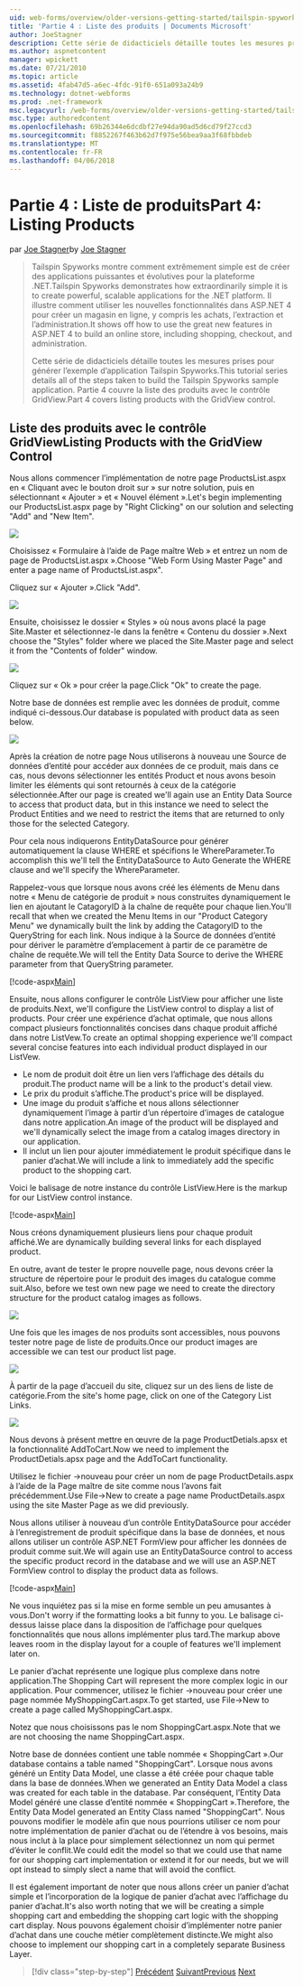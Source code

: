 ```yaml
---
uid: web-forms/overview/older-versions-getting-started/tailspin-spyworks/tailspin-spyworks-part-4
title: 'Partie 4 : Liste des produits | Documents Microsoft'
author: JoeStagner
description: Cette série de didacticiels détaille toutes les mesures prises pour générer l’exemple d’application Tailspin Spyworks. Partie 4 couvre les produits de la liste avec le contrat de GridView...
ms.author: aspnetcontent
manager: wpickett
ms.date: 07/21/2010
ms.topic: article
ms.assetid: 4fab47d5-a6ec-4fdc-91f0-651a093a24b9
ms.technology: dotnet-webforms
ms.prod: .net-framework
msc.legacyurl: /web-forms/overview/older-versions-getting-started/tailspin-spyworks/tailspin-spyworks-part-4
msc.type: authoredcontent
ms.openlocfilehash: 69b26344e6dcdbf27e94da90ad5d6cd79f27ccd3
ms.sourcegitcommit: f8852267f463b62d7f975e56bea9aa3f68fbbdeb
ms.translationtype: MT
ms.contentlocale: fr-FR
ms.lasthandoff: 04/06/2018
---
```

<a name="part-4-listing-products"></a><span data-ttu-id="41bc8-104">Partie 4 : Liste de produits</span><span class="sxs-lookup"><span data-stu-id="41bc8-104">Part 4: Listing Products</span></span>
====================
<span data-ttu-id="41bc8-105">par [Joe Stagner](https://github.com/JoeStagner)</span><span class="sxs-lookup"><span data-stu-id="41bc8-105">by [Joe Stagner](https://github.com/JoeStagner)</span></span>

> <span data-ttu-id="41bc8-106">Tailspin Spyworks montre comment extrêmement simple est de créer des applications puissantes et évolutives pour la plateforme .NET.</span><span class="sxs-lookup"><span data-stu-id="41bc8-106">Tailspin Spyworks demonstrates how extraordinarily simple it is to create powerful, scalable applications for the .NET platform.</span></span> <span data-ttu-id="41bc8-107">Il illustre comment utiliser les nouvelles fonctionnalités dans ASP.NET 4 pour créer un magasin en ligne, y compris les achats, l’extraction et l’administration.</span><span class="sxs-lookup"><span data-stu-id="41bc8-107">It shows off how to use the great new features in ASP.NET 4 to build an online store, including shopping, checkout, and administration.</span></span>
> 
> <span data-ttu-id="41bc8-108">Cette série de didacticiels détaille toutes les mesures prises pour générer l’exemple d’application Tailspin Spyworks.</span><span class="sxs-lookup"><span data-stu-id="41bc8-108">This tutorial series details all of the steps taken to build the Tailspin Spyworks sample application.</span></span> <span data-ttu-id="41bc8-109">Partie 4 couvre la liste des produits avec le contrôle GridView.</span><span class="sxs-lookup"><span data-stu-id="41bc8-109">Part 4 covers listing products with the GridView control.</span></span>


## <a id="_Toc260221670"></a>  <span data-ttu-id="41bc8-110">Liste des produits avec le contrôle GridView</span><span class="sxs-lookup"><span data-stu-id="41bc8-110">Listing Products with the GridView Control</span></span>

<span data-ttu-id="41bc8-111">Nous allons commencer l’implémentation de notre page ProductsList.aspx en « Cliquant avec le bouton droit sur » sur notre solution, puis en sélectionnant « Ajouter » et « Nouvel élément ».</span><span class="sxs-lookup"><span data-stu-id="41bc8-111">Let's begin implementing our ProductsList.aspx page by "Right Clicking" on our solution and selecting "Add" and "New Item".</span></span>

![](tailspin-spyworks-part-4/_static/image1.jpg)

<span data-ttu-id="41bc8-112">Choisissez « Formulaire à l’aide de Page maître Web » et entrez un nom de page de ProductsList.aspx ».</span><span class="sxs-lookup"><span data-stu-id="41bc8-112">Choose "Web Form Using Master Page" and enter a page name of ProductsList.aspx".</span></span>

<span data-ttu-id="41bc8-113">Cliquez sur « Ajouter ».</span><span class="sxs-lookup"><span data-stu-id="41bc8-113">Click "Add".</span></span>

![](tailspin-spyworks-part-4/_static/image2.jpg)

<span data-ttu-id="41bc8-114">Ensuite, choisissez le dossier « Styles » où nous avons placé la page Site.Master et sélectionnez-le dans la fenêtre « Contenu du dossier ».</span><span class="sxs-lookup"><span data-stu-id="41bc8-114">Next choose the "Styles" folder where we placed the Site.Master page and select it from the "Contents of folder" window.</span></span>

![](tailspin-spyworks-part-4/_static/image3.jpg)

<span data-ttu-id="41bc8-115">Cliquez sur « Ok » pour créer la page.</span><span class="sxs-lookup"><span data-stu-id="41bc8-115">Click "Ok" to create the page.</span></span>

<span data-ttu-id="41bc8-116">Notre base de données est remplie avec les données de produit, comme indiqué ci-dessous.</span><span class="sxs-lookup"><span data-stu-id="41bc8-116">Our database is populated with product data as seen below.</span></span>

![](tailspin-spyworks-part-4/_static/image4.jpg)

<span data-ttu-id="41bc8-117">Après la création de notre page Nous utiliserons à nouveau une Source de données d’entité pour accéder aux données de ce produit, mais dans ce cas, nous devons sélectionner les entités Product et nous avons besoin limiter les éléments qui sont retournés à ceux de la catégorie sélectionnée.</span><span class="sxs-lookup"><span data-stu-id="41bc8-117">After our page is created we'll again use an Entity Data Source to access that product data, but in this instance we need to select the Product Entities and we need to restrict the items that are returned to only those for the selected Category.</span></span>

<span data-ttu-id="41bc8-118">Pour cela nous indiquerons EntityDataSource pour générer automatiquement la clause WHERE et spécifions le WhereParameter.</span><span class="sxs-lookup"><span data-stu-id="41bc8-118">To accomplish this we'll tell the EntityDataSource to Auto Generate the WHERE clause and we'll specify the WhereParameter.</span></span>

<span data-ttu-id="41bc8-119">Rappelez-vous que lorsque nous avons créé les éléments de Menu dans notre « Menu de catégorie de produit » nous construites dynamiquement le lien en ajoutant le CatagoryID à la chaîne de requête pour chaque lien.</span><span class="sxs-lookup"><span data-stu-id="41bc8-119">You'll recall that when we created the Menu Items in our "Product Category Menu" we dynamically built the link by adding the CatagoryID to the QueryString for each link.</span></span> <span data-ttu-id="41bc8-120">Nous indique à la Source de données d’entité pour dériver le paramètre d’emplacement à partir de ce paramètre de chaîne de requête.</span><span class="sxs-lookup"><span data-stu-id="41bc8-120">We will tell the Entity Data Source to derive the WHERE parameter from that QueryString parameter.</span></span>

[!code-aspx[Main](tailspin-spyworks-part-4/samples/sample1.aspx)]

<span data-ttu-id="41bc8-121">Ensuite, nous allons configurer le contrôle ListView pour afficher une liste de produits.</span><span class="sxs-lookup"><span data-stu-id="41bc8-121">Next, we'll configure the ListView control to display a list of products.</span></span> <span data-ttu-id="41bc8-122">Pour créer une expérience d’achat optimale, que nous allons compact plusieurs fonctionnalités concises dans chaque produit affiché dans notre ListVew.</span><span class="sxs-lookup"><span data-stu-id="41bc8-122">To create an optimal shopping experience we'll compact several concise features into each individual product displayed in our ListVew.</span></span>

- <span data-ttu-id="41bc8-123">Le nom de produit doit être un lien vers l’affichage des détails du produit.</span><span class="sxs-lookup"><span data-stu-id="41bc8-123">The product name will be a link to the product's detail view.</span></span>
- <span data-ttu-id="41bc8-124">Le prix du produit s’affiche.</span><span class="sxs-lookup"><span data-stu-id="41bc8-124">The product's price will be displayed.</span></span>
- <span data-ttu-id="41bc8-125">Une image du produit s’affiche et nous allons sélectionner dynamiquement l’image à partir d’un répertoire d’images de catalogue dans notre application.</span><span class="sxs-lookup"><span data-stu-id="41bc8-125">An image of the product will be displayed and we'll dynamically select the image from a catalog images directory in our application.</span></span>
- <span data-ttu-id="41bc8-126">Il inclut un lien pour ajouter immédiatement le produit spécifique dans le panier d’achat.</span><span class="sxs-lookup"><span data-stu-id="41bc8-126">We will include a link to immediately add the specific product to the shopping cart.</span></span>

<span data-ttu-id="41bc8-127">Voici le balisage de notre instance du contrôle ListView.</span><span class="sxs-lookup"><span data-stu-id="41bc8-127">Here is the markup for our ListView control instance.</span></span>

[!code-aspx[Main](tailspin-spyworks-part-4/samples/sample2.aspx)]

<span data-ttu-id="41bc8-128">Nous créons dynamiquement plusieurs liens pour chaque produit affiché.</span><span class="sxs-lookup"><span data-stu-id="41bc8-128">We are dynamically building several links for each displayed product.</span></span>

<span data-ttu-id="41bc8-129">En outre, avant de tester le propre nouvelle page, nous devons créer la structure de répertoire pour le produit des images du catalogue comme suit.</span><span class="sxs-lookup"><span data-stu-id="41bc8-129">Also, before we test own new page we need to create the directory structure for the product catalog images as follows.</span></span>

![](tailspin-spyworks-part-4/_static/image1.png)

<span data-ttu-id="41bc8-130">Une fois que les images de nos produits sont accessibles, nous pouvons tester notre page de liste de produits.</span><span class="sxs-lookup"><span data-stu-id="41bc8-130">Once our product images are accessible we can test our product list page.</span></span>

![](tailspin-spyworks-part-4/_static/image5.jpg)

<span data-ttu-id="41bc8-131">À partir de la page d’accueil du site, cliquez sur un des liens de liste de catégorie.</span><span class="sxs-lookup"><span data-stu-id="41bc8-131">From the site's home page, click on one of the Category List Links.</span></span>

![](tailspin-spyworks-part-4/_static/image6.jpg)

<span data-ttu-id="41bc8-132">Nous devons à présent mettre en œuvre de la page ProductDetials.apsx et la fonctionnalité AddToCart.</span><span class="sxs-lookup"><span data-stu-id="41bc8-132">Now we need to implement the ProductDetials.apsx page and the AddToCart functionality.</span></span>

<span data-ttu-id="41bc8-133">Utilisez le fichier -&gt;nouveau pour créer un nom de page ProductDetails.aspx à l’aide de la Page maître de site comme nous l’avons fait précédemment.</span><span class="sxs-lookup"><span data-stu-id="41bc8-133">Use File-&gt;New to create a page name ProductDetails.aspx using the site Master Page as we did previously.</span></span>

<span data-ttu-id="41bc8-134">Nous allons utiliser à nouveau d’un contrôle EntityDataSource pour accéder à l’enregistrement de produit spécifique dans la base de données, et nous allons utiliser un contrôle ASP.NET FormView pour afficher les données de produit comme suit.</span><span class="sxs-lookup"><span data-stu-id="41bc8-134">We will again use an EntityDataSource control to access the specific product record in the database and we will use an ASP.NET FormView control to display the product data as follows.</span></span>

[!code-aspx[Main](tailspin-spyworks-part-4/samples/sample3.aspx)]

<span data-ttu-id="41bc8-135">Ne vous inquiétez pas si la mise en forme semble un peu amusantes à vous.</span><span class="sxs-lookup"><span data-stu-id="41bc8-135">Don't worry if the formatting looks a bit funny to you.</span></span> <span data-ttu-id="41bc8-136">Le balisage ci-dessus laisse place dans la disposition de l’affichage pour quelques fonctionnalités que nous allons implémenter plus tard.</span><span class="sxs-lookup"><span data-stu-id="41bc8-136">The markup above leaves room in the display layout for a couple of features we'll implement later on.</span></span>

<span data-ttu-id="41bc8-137">Le panier d’achat représente une logique plus complexe dans notre application.</span><span class="sxs-lookup"><span data-stu-id="41bc8-137">The Shopping Cart will represent the more complex logic in our application.</span></span> <span data-ttu-id="41bc8-138">Pour commencer, utilisez le fichier -&gt;nouveau pour créer une page nommée MyShoppingCart.aspx.</span><span class="sxs-lookup"><span data-stu-id="41bc8-138">To get started, use File-&gt;New to create a page called MyShoppingCart.aspx.</span></span>

<span data-ttu-id="41bc8-139">Notez que nous choisissons pas le nom ShoppingCart.aspx.</span><span class="sxs-lookup"><span data-stu-id="41bc8-139">Note that we are not choosing the name ShoppingCart.aspx.</span></span>

<span data-ttu-id="41bc8-140">Notre base de données contient une table nommée « ShoppingCart ».</span><span class="sxs-lookup"><span data-stu-id="41bc8-140">Our database contains a table named "ShoppingCart".</span></span> <span data-ttu-id="41bc8-141">Lorsque nous avons généré un Entity Data Model, une classe a été créée pour chaque table dans la base de données.</span><span class="sxs-lookup"><span data-stu-id="41bc8-141">When we generated an Entity Data Model a class was created for each table in the database.</span></span> <span data-ttu-id="41bc8-142">Par conséquent, l’Entity Data Model généré une classe d’entité nommée « ShoppingCart ».</span><span class="sxs-lookup"><span data-stu-id="41bc8-142">Therefore, the Entity Data Model generated an Entity Class named "ShoppingCart".</span></span> <span data-ttu-id="41bc8-143">Nous pouvons modifier le modèle afin que nous pourrions utiliser ce nom pour notre implémentation de panier d’achat ou de l’étendre à vos besoins, mais nous inclut à la place pour simplement sélectionnez un nom qui permet d’éviter le conflit.</span><span class="sxs-lookup"><span data-stu-id="41bc8-143">We could edit the model so that we could use that name for our shopping cart implementation or extend it for our needs, but we will opt instead to simply slect a name that will avoid the conflict.</span></span>

<span data-ttu-id="41bc8-144">Il est également important de noter que nous allons créer un panier d’achat simple et l’incorporation de la logique de panier d’achat avec l’affichage du panier d’achat.</span><span class="sxs-lookup"><span data-stu-id="41bc8-144">It's also worth noting that we will be creating a simple shopping cart and embedding the shopping cart logic with the shopping cart display.</span></span> <span data-ttu-id="41bc8-145">Nous pouvons également choisir d’implémenter notre panier d’achat dans une couche métier complètement distincte.</span><span class="sxs-lookup"><span data-stu-id="41bc8-145">We might also choose to implement our shopping cart in a completely separate Business Layer.</span></span>

> [!div class="step-by-step"]
> <span data-ttu-id="41bc8-146">[Précédent](tailspin-spyworks-part-3.md)
> [Suivant](tailspin-spyworks-part-5.md)</span><span class="sxs-lookup"><span data-stu-id="41bc8-146">[Previous](tailspin-spyworks-part-3.md)
[Next](tailspin-spyworks-part-5.md)</span></span>
